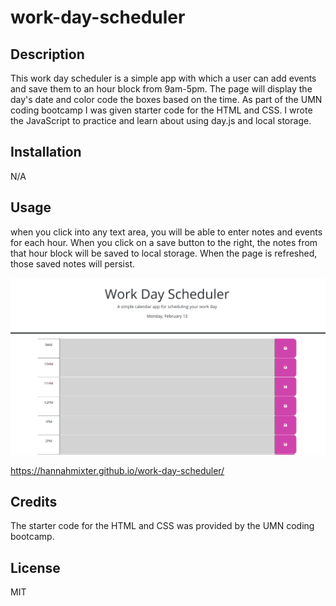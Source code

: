 # work-day-scheduler

## Description

This work day scheduler is a simple app with which a user can add events and save them to an hour block from 9am-5pm. The page will display the day's date and color code the boxes based on the time. 
As part of the UMN coding bootcamp I was given starter code for the HTML and CSS. I wrote the JavaScript to practice and learn about using day.js and local storage. 

## Installation

N/A

## Usage

when you click into any text area, you will be able to enter notes and events for each hour. When you click on a save button to the right, the notes from that hour block will be saved to local storage. When the page is refreshed, those saved notes will persist.

![app screenshot](assets/images/wds-screenshot.png)

https://hannahmixter.github.io/work-day-scheduler/

## Credits

The starter code for the HTML and CSS was provided by the UMN coding bootcamp.
## License

MIT

